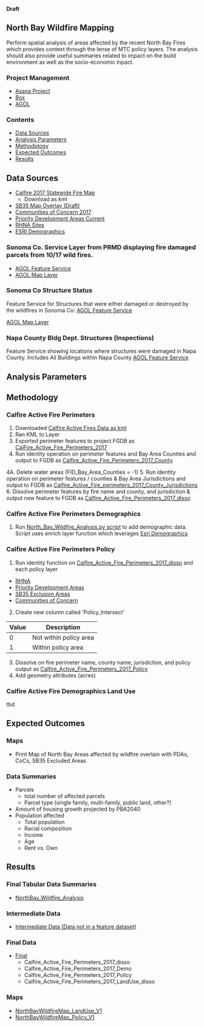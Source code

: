 **Draft**

## North Bay Wildfire Mapping 

Perform spatial analysis of areas affected by the recent North Bay Fires which provides context through the lense of MTC policy layers. The analysis should also provide useful summaries related to impact on the build environment as well as the socio-economic inpact.  

### Project Management 

- [Asana Project](https://app.asana.com/0/461824428269313/461824428269323)
- [Box](https://mtcdrive.box.com/s/89urlw9t9q9mf9l2bkufk60q07twz4on)
- [AGOL](http://mtc.maps.arcgis.com/home/group.html?id=c51fa2042a1949f0b60a560eaddb7dfe&start=1#members)

### Contents 

- [Data Sources](#data-sources)
- [Analysis Parameters](#analysis-parameters)
- [Methodology](#methodology)
- [Expected Outcomes](#expected-outcomes)
- [Results](#results)

## Data Sources

- [Calfire 2017 Statewide Fire Map](https://www.google.com/maps/d/viewer?mid=1TOEFA857tOVxtewW1DH6neG1Sm0&hl=en&ll=38.875582273874265%2C-122.70712978515627&z=9)
  - Download as kml
- [SB35 Map Overlay (Draft)](http://mtc.maps.arcgis.com/home/item.html?id=db31a2a5392f479e976e39fbee80e82e)
- [Communities of Concern 2017](http://opendata.mtc.ca.gov/datasets/communities-of-concern-2017)
- [Priority Development Areas Current](http://opendata.mtc.ca.gov/datasets/priority-development-areas-current)
- [RHNA Sites](#intermediate-data)
- [ESRI Demographics](http://doc.arcgis.com/en/esri-demographics/)

### Sonoma Co. Service Layer from PRMD displaying fire damaged parcels from 10/17 wild fires.
- [AGOL Feature Service](https://services1.arcgis.com/P5Mv5GY5S66M8Z1Q/ArcGIS/rest/services/PRMD_Fire_Asssessment_2017/FeatureServer/0)
- [AGOL Map Layer](http://mtc.maps.arcgis.com/home/item.html?id=58915c0640e54dcb9723be4891bedb82)

### Sonoma Co Structure Status
Feature Service for Structures that were either damaged or destroyed by the wildfires in Sonoma Co: 
[AGOL Feature Service](https://services1.arcgis.com/jUJYIo9tSA7EHvfZ/arcgis/rest/services/SonomaCounty_StructureStatus/FeatureServer/0)

[AGOL Map Layer](http://mtc.maps.arcgis.com/home/item.html?id=0e426949c4334fc7ba962086bfdaf7ac)

### Napa County Bldg Dept. Structures (Inspections)
Feature Service showing locations where structures were damaged in Napa County.  Includes All Buildings within Napa County
[AGOL Feature Service](https://services1.arcgis.com/Ko5rxt00spOfjMqj/arcgis/rest/services/Building_Inspections_Fire_2017/FeatureServer/0/)


## Analysis Parameters

## Methodology

### Calfire Active Fire Perimeters

1. Downloaded [Calfire Active Fires Data as kml](#data-sources)
2. Ran KML to Layer 
3. Exported perimeter features to project FGDB as [CalFire_Active_Fire_Perimeters_2017](#intermediate-data)
4. Run identity operation on perimeter features and Bay Area Counties and output to FGDB as [Calfire_Active_Fire_Perimeters_2017_County](#intermediate-data)

  4A. Delete water areas (FID_Bay_Area_Counties = -1) 
5. Run identity operation on perimeter features / counties & Bay Area Jurisdictions and output to FGDB as 
[Calfire_Active_Fire_perimeters_2017_County_Jurisdictions](#intermediate-data) 
6. Dissolve perimeter features by fire name and county, and jurisdiction & output new feature to FGDB as [Calfire_Active_Fire_Perimeters_2017_disso](#final-data)

### Calfire Active Fire Perimeters Demographics 

1. Run [North_Bay_Wildfire_Analysis.py script](scripts/North_Bay_Wildfire_Analysis.py) to add demographic data. Script uses enrich layer function which leverages [Esri Demographics](#data-sources)

### Calfire Active Fire Perimeters Policy 

1. Run identity function on [Calfire_Active_Fire_Perimeters_2017_disso](#final-data) and each policy layer
  - [RHNA](#intermediate-data)
  - [Priority Development Areas](#intermediate-data)
  - [SB35 Exclusion Areas](#intermediate-data)
  - [Communities of Concern](#intermediate-data)
2. Create new column called 'Policy_Intersect' 

|Value    |Description                      |
|---------|---------------------------------|
|0        |Not within policy area           |
|1        |Within policy area               |

3. Dissolve on fire perimeter name, county name, jurisdiction, and policy output as [Calfire_Active_Fire_Perimeters_2017_Policy](#final-data)
4. Add geometry attributes (acres) 

### Calfire Active Fire Demographics Land Use 

tbd


## Expected Outcomes

### Maps  

- Print Map of North Bay Areas affected by wildfire overlain with PDAs, CoCs, SB35 Excluded Areas

### Data Summaries 

- Parcels 
   - total number of affected parcels  
   - Parcel type (single family, multi-family, public land, other?)
- Amount of housing growth projected by PBA2040
- Population affected 
   - Total population 
   - Racial composition 
   - Income 
   - Age 
   - Rent vs. Own 

## Results

### Final Tabular Data Summaries

- [NorthBay_Wildfire_Analysis](https://mtcdrive.box.com/s/cc8hyrye9324gov8xb5baqa33og71etj) 

### Intermediate Data 

- [Intermediate Data (Data not in a feature dataset)](https://mtcdrive.box.com/s/hydrtfxra68t7odey4wm0qyoej70r822)

### Final Data 

- [Final](https://mtcdrive.box.com/s/hydrtfxra68t7odey4wm0qyoej70r822)
  - Calfire_Active_Fire_Perimeters_2017_disso
  - Calfire_Active_Fire_Perimeters_2017_Demo
  - Calfire_Active_Fire_Perimeters_2017_Policy
  - Calfire_Active_Fire_Perimeters_2017_LandUse_disso

### Maps 

- [NorthBayWildfireMap_LandUse_V1](https://mtcdrive.box.com/s/1yq7p3lpc7ib4j2ppo2mp7kvo4uwv3a9)
- [NorthBayWildfireMap_Policy_V1](https://mtcdrive.box.com/s/ewewbabivx0b5s72j3rr2s3dgj3yka4f)
